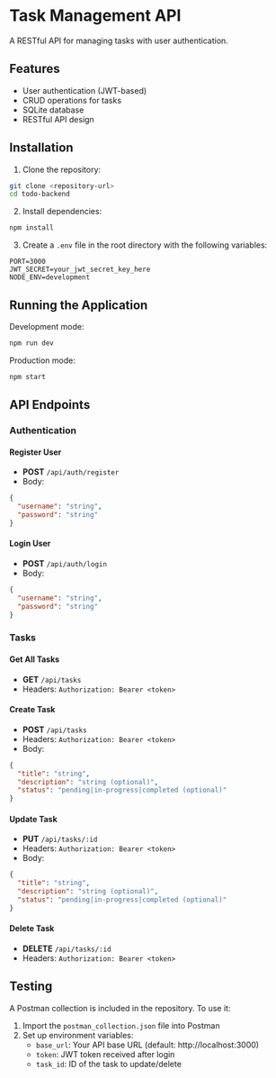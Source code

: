 # Task Management API

A RESTful API for managing tasks with user authentication.

## Features

- User authentication (JWT-based)
- CRUD operations for tasks
- SQLite database
- RESTful API design

## Installation

1. Clone the repository:

```bash
git clone <repository-url>
cd todo-backend
```

2. Install dependencies:

```bash
npm install
```

3. Create a `.env` file in the root directory with the following variables:

```
PORT=3000
JWT_SECRET=your_jwt_secret_key_here
NODE_ENV=development
```

## Running the Application

Development mode:

```bash
npm run dev
```

Production mode:

```bash
npm start
```

## API Endpoints

### Authentication

#### Register User

- **POST** `/api/auth/register`
- Body:

```json
{
  "username": "string",
  "password": "string"
}
```

#### Login User

- **POST** `/api/auth/login`
- Body:

```json
{
  "username": "string",
  "password": "string"
}
```

### Tasks

#### Get All Tasks

- **GET** `/api/tasks`
- Headers: `Authorization: Bearer <token>`

#### Create Task

- **POST** `/api/tasks`
- Headers: `Authorization: Bearer <token>`
- Body:

```json
{
  "title": "string",
  "description": "string (optional)",
  "status": "pending|in-progress|completed (optional)"
}
```

#### Update Task

- **PUT** `/api/tasks/:id`
- Headers: `Authorization: Bearer <token>`
- Body:

```json
{
  "title": "string",
  "description": "string (optional)",
  "status": "pending|in-progress|completed (optional)"
}
```

#### Delete Task

- **DELETE** `/api/tasks/:id`
- Headers: `Authorization: Bearer <token>`

## Testing

A Postman collection is included in the repository. To use it:

1. Import the `postman_collection.json` file into Postman
2. Set up environment variables:
   - `base_url`: Your API base URL (default: http://localhost:3000)
   - `token`: JWT token received after login
   - `task_id`: ID of the task to update/delete

